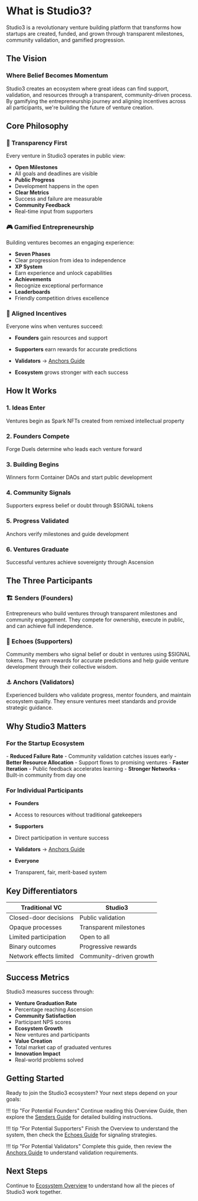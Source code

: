 # What is Studio3?

Studio3 is a revolutionary venture building platform that transforms how startups are created, funded, and grown through transparent milestones, community validation, and gamified progression.

## The Vision

<div class="arena-card" markdown="1">

<h3>Where Belief Becomes Momentum</h3>
Studio3 creates an ecosystem where great ideas can find support, validation, and resources through a transparent, community-driven process. By gamifying the entrepreneurship journey and aligning incentives across all participants, we're building the future of venture creation.

</div>

## Core Philosophy

### 🌟 Transparency First

Every venture in Studio3 operates in public view:

- **Open Milestones**
- All goals and deadlines are visible
- **Public Progress**
- Development happens in the open
- **Clear Metrics**
- Success and failure are measurable
- **Community Feedback**
- Real-time input from supporters
### 🎮 Gamified Entrepreneurship

Building ventures becomes an engaging experience:

- **Seven Phases**
- Clear progression from idea to independence
- **XP System**
- Earn experience and unlock capabilities
- **Achievements**
- Recognize exceptional performance
- **Leaderboards**
- Friendly competition drives excellence
### 🤝 Aligned Incentives

Everyone wins when ventures succeed:

- **Founders** gain resources and support
- **Supporters**  earn rewards for accurate predictions

- **Validators** → [Anchors Guide](../anchors-guide/index.md)

- **Ecosystem** grows stronger with each success

## How It Works

<div class="grid">
<div class="arena-card" markdown="1">

<h3>1. Ideas Enter</h3>
Ventures begin as Spark NFTs created from remixed intellectual property

</div>

<div class="arena-card" markdown="1">

<h3>2. Founders Compete</h3>
Forge Duels determine who leads each venture forward

</div>

<div class="arena-card" markdown="1">

<h3>3. Building Begins</h3>
Winners form Container DAOs and start public development

</div>

<div class="arena-card" markdown="1">

<h3>4. Community Signals</h3>
Supporters express belief or doubt through $SIGNAL tokens

</div>

<div class="arena-card" markdown="1">

<h3>5. Progress Validated</h3>
Anchors verify milestones and guide development

</div>

<div class="arena-card" markdown="1">

<h3>6. Ventures Graduate</h3>
Successful ventures achieve sovereignty through Ascension

</div>
</div>

## The Three Participants

### 🏗️ Senders (Founders)
Entrepreneurs who build ventures through transparent milestones and community engagement. They compete for ownership, execute in public, and can achieve full independence.

### 📡 Echoes (Supporters)
Community members who signal belief or doubt in ventures using $SIGNAL tokens. They earn rewards for accurate predictions and help guide venture development through their collective wisdom.

### ⚓ Anchors (Validators)
Experienced builders who validate progress, mentor founders, and maintain ecosystem quality. They ensure ventures meet standards and provide strategic guidance.

## Why Studio3 Matters

<div class="arena-card" markdown="1">

<h3>For the Startup Ecosystem</h3>
- <strong>Reduced Failure Rate</strong> 
- Community validation catches issues early
- <strong>Better Resource Allocation</strong> 
- Support flows to promising ventures
- <strong>Faster Iteration</strong> 
- Public feedback accelerates learning
- <strong>Stronger Networks</strong> 
- Built-in community from day one

</div>

### For Individual Participants

- **Founders**
- Access to resources without traditional gatekeepers
- **Supporters**
- Direct participation in venture success

- **Validators** → [Anchors Guide](../anchors-guide/index.md)
- **Everyone**
- Transparent, fair, merit-based system
## Key Differentiators

| Traditional VC | Studio3 |
|---------------|---------|
| Closed-door decisions | Public validation |
| Opaque processes | Transparent milestones |
| Limited participation | Open to all |
| Binary outcomes | Progressive rewards |
| Network effects limited | Community-driven growth |

## Success Metrics

Studio3 measures success through:

- **Venture Graduation Rate**
- Percentage reaching Ascension
- **Community Satisfaction**
- Participant NPS scores
- **Ecosystem Growth**
- New ventures and participants
- **Value Creation**
- Total market cap of graduated ventures
- **Innovation Impact**
- Real-world problems solved
## Getting Started

Ready to join the Studio3 ecosystem? Your next steps depend on your goals:

!!! tip "For Potential Founders"
    Continue reading this Overview Guide, then explore the [Senders Guide](../senders-guide/index.md) for detailed building instructions.

!!! tip "For Potential Supporters"
    Finish the Overview to understand the system, then check the [Echoes Guide](../echoes-guide/index.md) for signaling strategies.

!!! tip "For Potential Validators"
    Complete this guide, then review the [Anchors Guide](../anchors-guide/index.md) to understand validation requirements.

## Next Steps

Continue to [Ecosystem Overview](ecosystem-overview.md) to understand how all the pieces of Studio3 work together.
